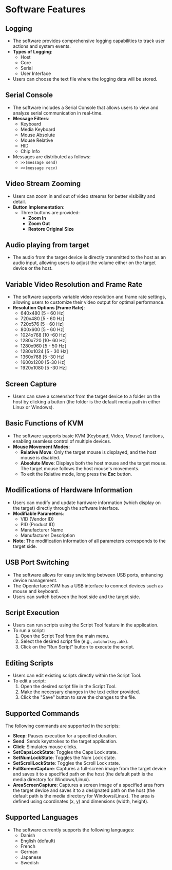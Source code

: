 # Software Features

## Logging
- The software provides comprehensive logging capabilities to track user actions and system events.
- **Types of Logging**: 
  - Host
  - Core
  - Serial
  - User Interface
- Users can choose the text file where the logging data will be stored.

## Serial Console
- The software includes a Serial Console that allows users to view and analyze serial communication in real-time.
- **Message Filters**: 
  - Keyboard
  - Media Keyboard
  - Mouse Absolute
  - Mouse Relative
  - HID
  - Chip Info
- Messages are distributed as follows: 
  - `>>(message send)` 
  - `<<(message recv)`

## Video Stream Zooming
- Users can zoom in and out of video streams for better visibility and detail.
- **Button Implementation**: 
  - Three buttons are provided: 
    - **Zoom In**
    - **Zoom Out**
    - **Restore Original Size**

##  Audio playing from target
- The audio from the target device is directly transmitted to the host as an audio input, allowing users to adjust the volume either on the target device or the host.

## Variable Video Resolution and Frame Rate
- The software supports variable video resolution and frame rate settings, allowing users to customize their video output for optimal performance.
- **Resolution Options [Frame Rate]**: 
  - 640x480 [5 - 60 Hz]
  - 720x480 [5 - 60 Hz]
  - 720x576 [5 - 60 Hz]
  - 800x600 [5 - 60 Hz]
  - 1024x768 [10 -60 Hz]
  - 1280x720 [10- 60 Hz]
  - 1280x960 [5 - 50 Hz]
  - 1280x1024 [5 - 30 Hz]
  - 1360x768 [5 -30 Hz]
  - 1600x1200 [5-30 Hz]
  - 1920x1080 [5 -30 Hz]

## Screen Capture
- Users can save a screenshot from the target device to a folder on the host by clicking a button (the folder is the default media path in either Linux or Windows).

## Basic Functions of KVM
- The software supports basic KVM (Keyboard, Video, Mouse) functions, enabling seamless control of multiple devices.
- **Mouse Movement Modes**:
  - **Relative Move**: Only the target mouse is displayed, and the host mouse is disabled.
  - **Absolute Move**: Displays both the host mouse and the target mouse. The target mouse follows the host mouse's movements.
  - To exit the Relative mode, long press the **Esc** button.

## Modifications of Hardware Information
- Users can modify and update hardware information (which display on the target) directly through the software interface.
- **Modifiable Parameters**:
  - VID (Vendor ID)
  - PID (Product ID)
  - Manufacturer Name
  - Manufacturer Description
- **Note**: The modification information of all parameters corresponds to the target side.

## USB Port Switching
- The software allows for easy switching between USB ports, enhancing device management.
- The Openterface KVM has a USB interface to connect devices such as mouse and keyboard.
- Users can switch between the host side and the target side.

## Script Execution
- Users can run scripts using the Script Tool feature in the application.
- To run a script:
  1. Open the Script Tool from the main menu.
  2. Select the desired script file (e.g., `autohotkey.ahk`).
  3. Click on the "Run Script" button to execute the script.

## Editing Scripts
- Users can edit existing scripts directly within the Script Tool.
- To edit a script:
  1. Open the desired script file in the Script Tool.
  2. Make the necessary changes in the text editor provided.
  3. Click the "Save" button to save the changes to the file.

## Supported Commands
The following commands are supported in the scripts:
- **Sleep**: Pauses execution for a specified duration.
- **Send**: Sends keystrokes to the target application.
- **Click**: Simulates mouse clicks.
- **SetCapsLockState**: Toggles the Caps Lock state.
- **SetNumLockState**: Toggles the Num Lock state.
- **SetScrollLockState**: Toggles the Scroll Lock state.
- **FullScreenCapture**: Captures a full-screen image from the target device and saves it to a specified path on the host (the default path is the media directory for Windows/Linux).
- **AreaScreenCapture**: Captures a screen image of a specified area from the target device and saves it to a designated path on the host (the default path is the media directory for Windows/Linux). The area is defined using coordinates (x, y) and dimensions (width, height).

## Supported Languages
- The software currently supports the following languages:
  - Danish
  - English (default)
  - French 
  - German
  - Japanese
  - Swedish
